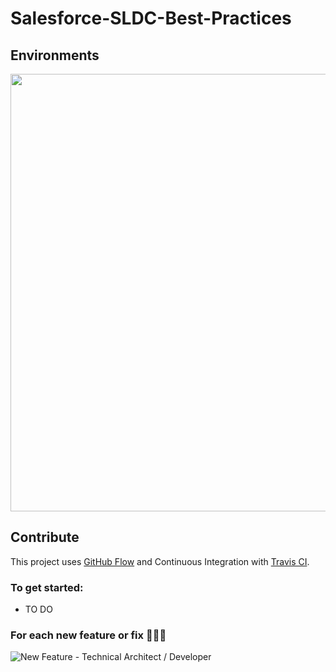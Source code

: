 # Salesforce-SLDC-Best-Practices

## Environments

<p align="center">
    <img src="https://user-images.githubusercontent.com/1114325/66330319-11511180-e928-11e9-9e0c-249b332f7a00.png" width="700">
</p>

## Contribute

This project uses [GitHub Flow](https://guides.github.com/introduction/flow/) and Continuous Integration with [Travis CI](https://travis-ci.com/mavens/shire-takeda-consolidation-mic).

### To get started:

- TO DO

### For each new feature or fix 👩🏽‍💻

![New Feature - Technical Architect / Developer](https://user-images.githubusercontent.com/1114325/61804068-2b03b200-ae2b-11e9-9f31-1adac6794740.png)